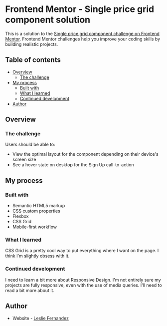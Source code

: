 # Frontend Mentor - Single price grid component solution

This is a solution to the [Single price grid component challenge on Frontend Mentor](https://www.frontendmentor.io/challenges/single-price-grid-component-5ce41129d0ff452fec5abbbc). Frontend Mentor challenges help you improve your coding skills by building realistic projects. 

## Table of contents

- [Overview](#overview)
  - [The challenge](#the-challenge)
- [My process](#my-process)
  - [Built with](#built-with)
  - [What I learned](#what-i-learned)
  - [Continued development](#continued-development)
- [Author](#author)


## Overview

### The challenge

Users should be able to:

- View the optimal layout for the component depending on their device's screen size
- See a hover state on desktop for the Sign Up call-to-action

## My process

### Built with

- Semantic HTML5 markup
- CSS custom properties
- Flexbox
- CSS Grid
- Mobile-first workflow

### What I learned

CSS Grid is a pretty cool way to put everything where I want on the page. I think I'm slightly obsess with it.

### Continued development

I need to learn a bit more about Responsive Design. I'm not entirely sure my projects are fully responsive, even with the use of media queries. I'll need to read a bit more about it.


## Author

- Website - [Leslie Fernandez](https://github.com/leslief10)
